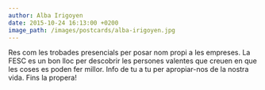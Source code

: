 ```yaml
---
author: Alba Irigoyen
date: 2015-10-24 16:13:00 +0200
image_path: /images/postcards/alba-irigoyen.jpg
---
```


Res com les trobades presencials per posar nom propi a les empreses. La FESC es un bon lloc per descobrir les persones valentes que creuen en que les coses es poden fer millor. Info de tu a tu per apropiar-nos de la nostra vida. Fins la propera!
